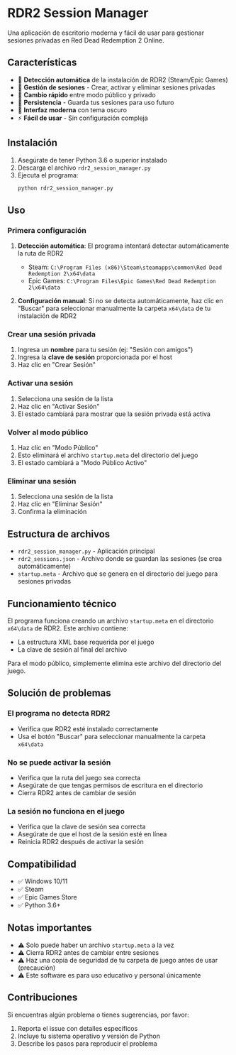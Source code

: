 # RDR2 Session Manager

Una aplicación de escritorio moderna y fácil de usar para gestionar sesiones privadas en Red Dead Redemption 2 Online.

## Características

- 🎯 **Detección automática** de la instalación de RDR2 (Steam/Epic Games)
- 📝 **Gestión de sesiones** - Crear, activar y eliminar sesiones privadas
- 🔄 **Cambio rápido** entre modo público y privado
- 💾 **Persistencia** - Guarda tus sesiones para uso futuro
- 🎨 **Interfaz moderna** con tema oscuro
- ⚡ **Fácil de usar** - Sin configuración compleja

## Instalación

1. Asegúrate de tener Python 3.6 o superior instalado
2. Descarga el archivo `rdr2_session_manager.py`
3. Ejecuta el programa:
   ```bash
   python rdr2_session_manager.py
   ```

## Uso

### Primera configuración

1. **Detección automática**: El programa intentará detectar automáticamente la ruta de RDR2
   - Steam: `C:\Program Files (x86)\Steam\steamapps\common\Red Dead Redemption 2\x64\data`
   - Epic Games: `C:\Program Files\Epic Games\Red Dead Redemption 2\x64\data`

2. **Configuración manual**: Si no se detecta automáticamente, haz clic en "Buscar" para seleccionar manualmente la carpeta `x64\data` de tu instalación de RDR2

### Crear una sesión privada

1. Ingresa un **nombre** para tu sesión (ej: "Sesión con amigos")
2. Ingresa la **clave de sesión** proporcionada por el host
3. Haz clic en "Crear Sesión"

### Activar una sesión

1. Selecciona una sesión de la lista
2. Haz clic en "Activar Sesión"
3. El estado cambiará para mostrar que la sesión privada está activa

### Volver al modo público

1. Haz clic en "Modo Público"
2. Esto eliminará el archivo `startup.meta` del directorio del juego
3. El estado cambiará a "Modo Público Activo"

### Eliminar una sesión

1. Selecciona una sesión de la lista
2. Haz clic en "Eliminar Sesión"
3. Confirma la eliminación

## Estructura de archivos

- `rdr2_session_manager.py` - Aplicación principal
- `rdr2_sessions.json` - Archivo donde se guardan las sesiones (se crea automáticamente)
- `startup.meta` - Archivo que se genera en el directorio del juego para sesiones privadas

## Funcionamiento técnico

El programa funciona creando un archivo `startup.meta` en el directorio `x64\data` de RDR2. Este archivo contiene:
- La estructura XML base requerida por el juego
- La clave de sesión al final del archivo

Para el modo público, simplemente elimina este archivo del directorio del juego.

## Solución de problemas

### El programa no detecta RDR2
- Verifica que RDR2 esté instalado correctamente
- Usa el botón "Buscar" para seleccionar manualmente la carpeta `x64\data`

### No se puede activar la sesión
- Verifica que la ruta del juego sea correcta
- Asegúrate de que tengas permisos de escritura en el directorio
- Cierra RDR2 antes de cambiar de sesión

### La sesión no funciona en el juego
- Verifica que la clave de sesión sea correcta
- Asegúrate de que el host de la sesión esté en línea
- Reinicia RDR2 después de activar la sesión

## Compatibilidad

- ✅ Windows 10/11
- ✅ Steam
- ✅ Epic Games Store
- ✅ Python 3.6+

## Notas importantes

- ⚠️ Solo puede haber un archivo `startup.meta` a la vez
- ⚠️ Cierra RDR2 antes de cambiar entre sesiones
- ⚠️ Haz una copia de seguridad de tu carpeta de juego antes de usar (precaución)
- ⚠️ Este software es para uso educativo y personal únicamente

## Contribuciones

Si encuentras algún problema o tienes sugerencias, por favor:
1. Reporta el issue con detalles específicos
2. Incluye tu sistema operativo y versión de Python
3. Describe los pasos para reproducir el problema